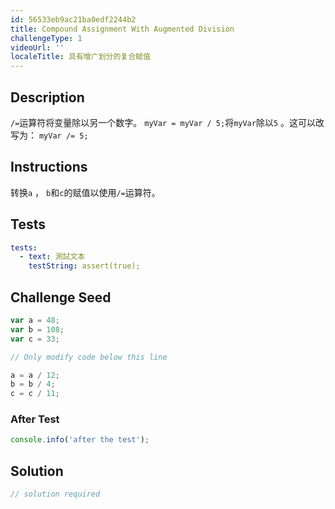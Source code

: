 ```yaml
---
id: 56533eb9ac21ba0edf2244b2
title: Compound Assignment With Augmented Division
challengeType: 1
videoUrl: ''
localeTitle: 具有增广划分的复合赋值
---
```


## Description
<section id="description"> <code>/=</code>运算符将变量除以另一个数字。 <code>myVar = myVar / 5;</code>将<code>myVar</code>除以<code>5</code> 。这可以改写为： <code>myVar /= 5;</code> </section>

## Instructions
<section id="instructions">转换<code>a</code> ， <code>b</code>和<code>c</code>的赋值以使用<code>/=</code>运算符。 </section>

## Tests
<section id='tests'>

```yml
tests:
  - text: 測試文本
    testString: assert(true);

```

</section>

## Challenge Seed
<section id='challengeSeed'>

<div id='js-seed'>

```js
var a = 48;
var b = 108;
var c = 33;

// Only modify code below this line

a = a / 12;
b = b / 4;
c = c / 11;

```

</div>


### After Test
<div id='js-teardown'>

```js
console.info('after the test');
```

</div>

</section>

## Solution
<section id='solution'>

```js
// solution required
```
</section>
